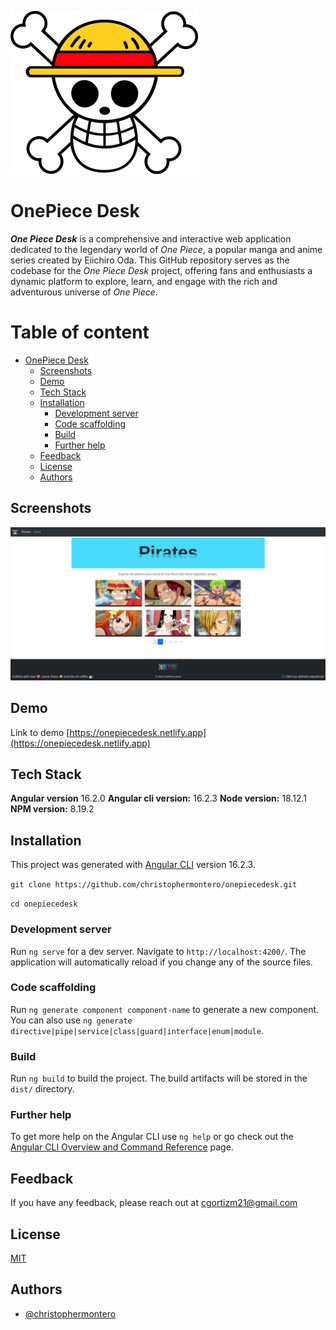 ![Logo](./src/assets/one-piece-brand.png)

# OnePiece Desk

**_One Piece Desk_** is a comprehensive and interactive web application dedicated to the legendary world of _One Piece_, a popular manga and anime series created by Eiichiro Oda. This GitHub repository serves as the codebase for the _One Piece Desk_ project, offering fans and enthusiasts a dynamic platform to explore, learn, and engage with the rich and adventurous universe of _One Piece_.

# Table of content

- [OnePiece Desk](#onepiece)
  - [Screenshots](#screenshots)
  - [Demo](#demo)
  - [Tech Stack](#tech-stack)
  - [Installation](#installation)
    - [Development server](#development-server)
    - [Code scaffolding](#code-scaffolding)
    - [Build](#build)
    - [Further help](#further-help)
  - [Feedback](#feedback)
  - [License](#license)
  - [Authors](#authors)

## Screenshots

![App Screenshot](./src/assets/onepiece-screenshot.png)

## Demo

Link to demo [https://onepiecedesk.netlify.app](https://onepiecedesk.netlify.app)

## Tech Stack

**Angular version** 16.2.0
**Angular cli version:** 16.2.3
**Node version:** 18.12.1
**NPM version:** 8.19.2

## Installation

This project was generated with [Angular CLI](https://github.com/angular/angular-cli) version 16.2.3.

`git clone https://github.com/christophermontero/onepiecedesk.git`

`cd onepiecedesk`

### Development server

Run `ng serve` for a dev server. Navigate to `http://localhost:4200/`. The application will automatically reload if you change any of the source files.

### Code scaffolding

Run `ng generate component component-name` to generate a new component. You can also use `ng generate directive|pipe|service|class|guard|interface|enum|module`.

### Build

Run `ng build` to build the project. The build artifacts will be stored in the `dist/` directory.

### Further help

To get more help on the Angular CLI use `ng help` or go check out the [Angular CLI Overview and Command Reference](https://angular.io/cli) page.

## Feedback

If you have any feedback, please reach out at cgortizm21@gmail.com

## License

[MIT](https://choosealicense.com/licenses/mit/)

## Authors

- [@christophermontero](https://github.com/christophermontero)
